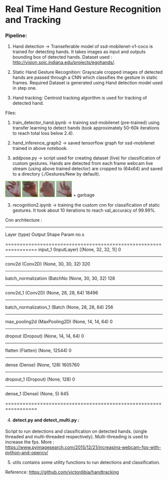 # Real Time Hand Gesture Recognition and Tracking

### Pipeline:

1. Hand detection -> Transeferable model of ssd-mobilenet-v1-coco is trained for detecting hands. It takes images as input and outputs bounding box of detected hands. Dataset used : http://vision.soic.indiana.edu/projects/egohands/.

2. Static Hand Gesture Recognition: Grayscale cropped images of detected hands are passed through a CNN which classifies the gesture in static frames.
Required Dataset is generated using Hand detection model used in step one.

3. Hand tracking: Centroid tracking algorithm is used for tracking of detected hand.


Files:

1. train_detector_hand.ipynb -> training ssd-mobilenet (pre-trained) using transfer learning to detect hands (took approximately 50-60k iterations to reach total loss below 2.4).

2. hand_inference_graph2 -> saved tensorflow graph for ssd-mobilenet trained in above notebook.

3. addpose.py -> script used for creating dataset (live) for classification of custom gestures. Hands are detected from each frame webcam live stream (using above trained detector) are cropped to (64x64) and saved to a directory (./Gestures/New by default).

<img src="images/asl_f.png" width=10% title="asl_f"> <img src="images/fist.png" width=10% title="fist"> <img src="images/palm.png" width=10% title="palm"> <img src="images/seven.png" width=10% title="seven">   + garbage

3. recognition2.ipynb -> training the custom cnn for classification of static gestures. It took about 10 iterations to reach val_accuracy of 99.99%. 

Cnn architecture : 
_________________________________________________________________
Layer (type)                 Output Shape              Param no.s

=================================================================
input_1 (InputLayer)         [(None, 32, 32, 1)]       0         
_________________________________________________________________
conv2d (Conv2D)              (None, 30, 30, 32)        320       
_________________________________________________________________
batch_normalization (BatchNo (None, 30, 30, 32)        128       
_________________________________________________________________
conv2d_1 (Conv2D)            (None, 28, 28, 64)        18496     
_________________________________________________________________
batch_normalization_1 (Batch (None, 28, 28, 64)        256       
_________________________________________________________________
max_pooling2d (MaxPooling2D) (None, 14, 14, 64)        0         
_________________________________________________________________
dropout (Dropout)            (None, 14, 14, 64)        0         
_________________________________________________________________
flatten (Flatten)            (None, 12544)             0         
_________________________________________________________________
dense (Dense)                (None, 128)               1605760   
_________________________________________________________________
dropout_1 (Dropout)          (None, 128)               0        
_________________________________________________________________
dense_1 (Dense)              (None, 5)                 645

=================================================================

4. #### detect.py and detect_multi.py : 

Script to run detections and classification on detected hands. (single threaded and multi-threaded respectively). Multi-threading is used to increase the fps. More : https://www.pyimagesearch.com/2015/12/21/increasing-webcam-fps-with-python-and-opencv/

5. utils contains some utility functions to run detections and classification.

Reference: https://github.com/victordibia/handtracking
